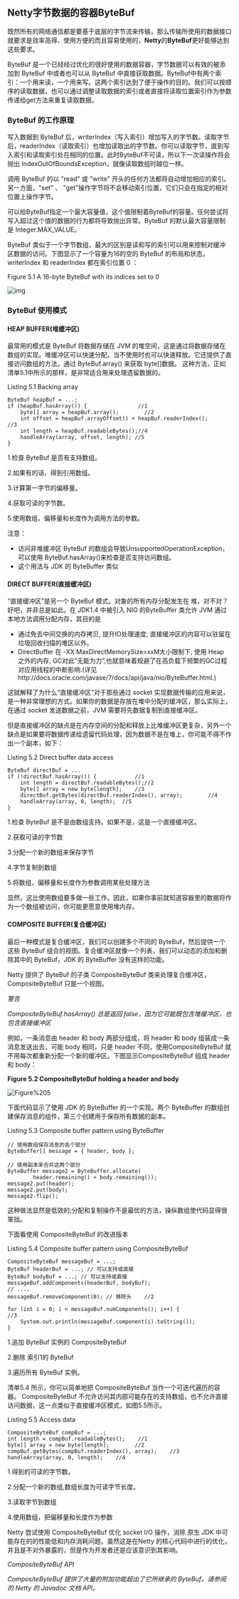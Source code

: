 ## Netty字节数据的容器ByteBuf

既然所有的网络通信都是要基于底层的字节流来传输，那么传输所使用的数据接口就要求是效率高得、使用方便的而且容易使用的，**Netty**的**ByteBuf**更好能够达到这些要求。

ByteBuf 是一个已经经过优化的很好使用的数据容器，字节数据可以有效的被添加到 ByteBuf 中或者也可以从 ByteBuf 中直接获取数据。ByteBuf中有两个索引：一个用来读，一个用来写。这两个索引达到了便于操作的目的。我们可以按顺序的读取数据，也可以通过调整读取数据的索引或者直接将读取位置索引作为参数传递给get方法来重复读取数据。

### ByteBuf 的工作原理

写入数据到 ByteBuf 后，writerIndex（写入索引）增加写入的字节数。读取字节后，readerIndex（读取索引）也增加读取出的字节数。你可以读取字节，直到写入索引和读取索引处在相同的位置。此时ByteBuf不可读，所以下一次读操作将会抛出 IndexOutOfBoundsException，就像读取数组时越位一样。

调用 ByteBuf 的以 "read" 或 "write" 开头的任何方法都将自动增加相应的索引。另一方面，"set" 、 "get"操作字节将不会移动索引位置，它们只会在指定的相对位置上操作字节。

可以给ByteBuf指定一个最大容量值，这个值限制着ByteBuf的容量。任何尝试将写入超过这个值的数据的行为都将导致抛出异常。ByteBuf 的默认最大容量限制是 Integer.MAX_VALUE。

ByteBuf 类似于一个字节数组，最大的区别是读和写的索引可以用来控制对缓冲区数据的访问。下图显示了一个容量为16的空的 ByteBuf 的布局和状态，writerIndex 和 readerIndex 都在索引位置 0 ：

Figure 5.1 A 16-byte ByteBuf with its indices set to 0

![img](https://waylau.gitbooks.io/essential-netty-in-action/images/Figure%205.1%20A%2016-byte%20ByteBuf%20with%20its%20indices%20set%20to%200.jpg)

### ByteBuf 使用模式

#### HEAP BUFFER(堆缓冲区)

最常用的模式是 ByteBuf 将数据存储在 JVM 的堆空间，这是通过将数据存储在数组的实现。堆缓冲区可以快速分配，当不使用时也可以快速释放。它还提供了直接访问数组的方法，通过 ByteBuf.array() 来获取 byte[]数据。 这种方法，正如清单5.1中所示的那样，是非常适合用来处理遗留数据的。

Listing 5.1 Backing array

```
ByteBuf heapBuf = ...;
if (heapBuf.hasArray()) {                //1
    byte[] array = heapBuf.array();        //2
    int offset = heapBuf.arrayOffset() + heapBuf.readerIndex();                //3
    int length = heapBuf.readableBytes();//4
    handleArray(array, offset, length); //5
}
```

1.检查 ByteBuf 是否有支持数组。

2.如果有的话，得到引用数组。

3.计算第一字节的偏移量。

4.获取可读的字节数。

5.使用数组，偏移量和长度作为调用方法的参数。

注意：

- 访问非堆缓冲区 ByteBuf 的数组会导致UnsupportedOperationException， 可以使用 ByteBuf.hasArray()来检查是否支持访问数组。
- 这个用法与 JDK 的 ByteBuffer 类似

#### DIRECT BUFFER(直接缓冲区)

“直接缓冲区”是另一个 ByteBuf 模式。对象的所有内存分配发生在 堆，对不对？好吧，并非总是如此。在 JDK1.4 中被引入 NIO 的ByteBuffer 类允许 JVM 通过本地方法调用分配内存，其目的是

- 通过免去中间交换的内存拷贝, 提升IO处理速度; 直接缓冲区的内容可以驻留在垃圾回收扫描的堆区以外。
- DirectBuffer 在 -XX:MaxDirectMemorySize=xxM大小限制下, 使用 Heap 之外的内存, GC对此”无能为力”,也就意味着规避了在高负载下频繁的GC过程对应用线程的中断影响.(详见http://docs.oracle.com/javase/7/docs/api/java/nio/ByteBuffer.html.)

这就解释了为什么“直接缓冲区”对于那些通过 socket 实现数据传输的应用来说，是一种非常理想的方式。如果你的数据是存放在堆中分配的缓冲区，那么实际上，在通过 socket 发送数据之前，JVM 需要将先数据复制到直接缓冲区。

但是直接缓冲区的缺点是在内存空间的分配和释放上比堆缓冲区更复杂，另外一个缺点是如果要将数据传递给遗留代码处理，因为数据不是在堆上，你可能不得不作出一个副本，如下：

Listing 5.2 Direct buffer data access

```
ByteBuf directBuf = ...
if (!directBuf.hasArray()) {            //1
    int length = directBuf.readableBytes();//2
    byte[] array = new byte[length];    //3
    directBuf.getBytes(directBuf.readerIndex(), array);        //4    
    handleArray(array, 0, length);  //5
}
```

1.检查 ByteBuf 是不是由数组支持。如果不是，这是一个直接缓冲区。

2.获取可读的字节数

3.分配一个新的数组来保存字节

4.字节复制到数组

5.将数组，偏移量和长度作为参数调用某些处理方法

显然，这比使用数组要多做一些工作。因此，如果你事前就知道容器里的数据将作为一个数组被访问，你可能更愿意使用堆内存。

#### COMPOSITE BUFFER(复合缓冲区)

最后一种模式是复合缓冲区，我们可以创建多个不同的 ByteBuf，然后提供一个这些 ByteBuf 组合的视图。复合缓冲区就像一个列表，我们可以动态的添加和删除其中的 ByteBuf，JDK 的 ByteBuffer 没有这样的功能。

Netty 提供了 ByteBuf 的子类 CompositeByteBuf 类来处理复合缓冲区，CompositeByteBuf 只是一个视图。

*警告*

*CompositeByteBuf.hasArray() 总是返回 false，因为它可能既包含堆缓冲区，也包含直接缓冲区*

例如，一条消息由 header 和 body 两部分组成，将 header 和 body 组装成一条消息发送出去，可能 body 相同，只是 header 不同，使用CompositeByteBuf 就不用每次都重新分配一个新的缓冲区。下图显示CompositeByteBuf 组成 header 和 body：

**Figure 5.2 CompositeByteBuf holding a header and body**

![Figure%205](https://atts.w3cschool.cn/attachments/image/20170808/1502159465835500.jpg)

下面代码显示了使用 JDK 的 ByteBuffer 的一个实现。两个 ByteBuffer 的数组创建保存消息的组件，第三个创建用于保存所有数据的副本。

Listing 5.3 Composite buffer pattern using ByteBuffer

```
// 使用数组保存消息的各个部分
ByteBuffer[] message = { header, body };

// 使用副本来合并这两个部分
ByteBuffer message2 = ByteBuffer.allocate(
        header.remaining() + body.remaining());
message2.put(header);
message2.put(body);
message2.flip();
```

这种做法显然是低效的;分配和复制操作不是最优的方法，操纵数组使代码显得很笨拙。

下面看使用 CompositeByteBuf 的改进版本

Listing 5.4 Composite buffer pattern using CompositeByteBuf

```
CompositeByteBuf messageBuf = ...;
ByteBuf headerBuf = ...; // 可以支持或直接
ByteBuf bodyBuf = ...; // 可以支持或直接
messageBuf.addComponents(headerBuf, bodyBuf);
// ....
messageBuf.removeComponent(0); // 移除头    //2

for (int i = 0; i < messageBuf.numComponents(); i++) {                        //3
    System.out.println(messageBuf.component(i).toString());
}
```

1.追加 ByteBuf 实例的 CompositeByteBuf

2.删除 索引1的 ByteBuf

3.遍历所有 ByteBuf 实例。

清单5.4 所示，你可以简单地把 CompositeByteBuf 当作一个可迭代遍历的容器。 CompositeByteBuf 不允许访问其内部可能存在的支持数组，也不允许直接访问数据，这一点类似于直接缓冲区模式，如图5.5所示。

Listing 5.5 Access data

```
CompositeByteBuf compBuf = ...;
int length = compBuf.readableBytes();    //1
byte[] array = new byte[length];        //2
compBuf.getBytes(compBuf.readerIndex(), array);    //3
handleArray(array, 0, length);    //4
```

1.得到的可读的字节数。

2.分配一个新的数组,数组长度为可读字节长度。

3.读取字节到数组

4.使用数组，把偏移量和长度作为参数

Netty 尝试使用 CompositeByteBuf 优化 socket I/O 操作，消除 原生 JDK 中可能存在的的性能低和内存消耗问题。虽然这是在Netty 的核心代码中进行的优化，并且是不对外暴露的，但是作为开发者还是应该意识到其影响。

*CompositeByteBuf API*

*CompositeByteBuf 提供了大量的附加功能超出了它所继承的 ByteBuf。请参阅的 Netty 的 Javadoc 文档 API。*
